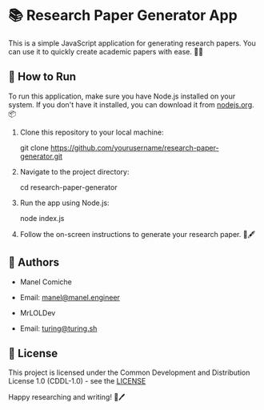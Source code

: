 # 📚 Research Paper Generator App

This is a simple JavaScript application for generating research papers. You can use it to quickly create academic papers with ease. 📝✨

## 🚀 How to Run

To run this application, make sure you have Node.js installed on your system. If you don't have it installed, you can download it from [nodejs.org](https://nodejs.org/). 📦

1. Clone this repository to your local machine:

    git clone https://github.com/yourusername/research-paper-generator.git

2. Navigate to the project directory:

    cd research-paper-generator

3. Run the app using Node.js:

    node index.js


4. Follow the on-screen instructions to generate your research paper. 📄🖋️

## 👥 Authors
- Manel Comiche
- Email: [manel@manel.engineer](mailto:manel@manel.engineer)

- MrLOLDev
- Email: [turing@turing.sh](mailto:turing@turing.sh)

## 📜 License
This project is licensed under the Common Development and Distribution License 1.0 (CDDL-1.0) - see the [LICENSE](LICENSE)

Happy researching and writing! 📃🖊️